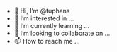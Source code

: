 - 👋 Hi, I’m @tuphans
- 👀 I’m interested in ...
- 🌱 I’m currently learning ...
- 💞️ I’m looking to collaborate on ...
- 📫 How to reach me ...

<!---
tuphans/tuphans is a ✨ special ✨ repository because its `README.md` (this file) appears on your GitHub profile.
You can click the Preview link to take a look at your changes.
--->
